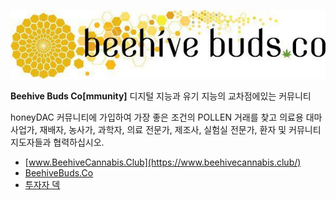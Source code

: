 ![로고](/assets/success-stories/beehivebudsco.jpg)

**Beehive Buds Co[mmunity]**
디지털 지능과 유기 지능의 교차점에있는 커뮤니티

honeyDAC 커뮤니티에 가입하여 가장 좋은 조건의 POLLEN 거래를 찾고 의료용 대마 사업가, 재배자, 농사가, 과학자, 의료 전문가, 제조사, 실험실 전문가, 환자 및 커뮤니티 지도자들과 협력하십시오.

 * [www.BeehiveCannabis.Club](https://www.beehivecannabis.club/)
 * [BeehiveBuds.Co](https://beehivebuds.co/)
 * [투자자 덱](https://bit.ly/beecrypto)